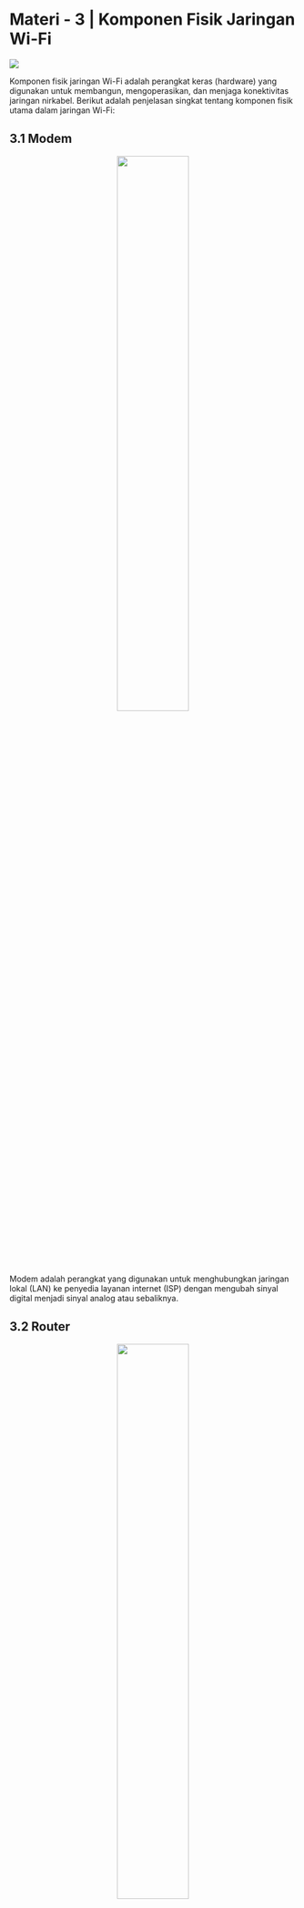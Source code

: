 # Materi - 3 | Komponen Fisik Jaringan Wi-Fi

![](https://github.com/fixploit03/Pentest-WiFi/blob/main/docs/Materi%20-%203%20%7C%20Komponen%20Fisik%20Jaringan%20Wi-Fi/img/materi%203.jpg)

Komponen fisik jaringan Wi-Fi adalah perangkat keras (hardware) yang digunakan untuk membangun, mengoperasikan, dan menjaga konektivitas jaringan nirkabel. Berikut adalah penjelasan singkat tentang komponen fisik utama dalam jaringan Wi-Fi:

## 3.1 Modem

<div align="center">
  <img src="https://github.com/fixploit03/Pentest-WiFi/blob/main/docs/Materi%20-%203%20%7C%20Komponen%20Fisik%20Jaringan%20Wi-Fi/img/modem.webp" width="50%" />
</div>

Modem adalah perangkat yang digunakan untuk menghubungkan jaringan lokal (LAN) ke penyedia layanan internet (ISP) dengan mengubah sinyal digital menjadi sinyal analog atau sebaliknya.

## 3.2 Router

<div align="center">
  <img src="https://github.com/fixploit03/Pentest-WiFi/blob/main/docs/Materi%20-%203%20%7C%20Komponen%20Fisik%20Jaringan%20Wi-Fi/img/router.jpg" width="50%" />
</div>

Router adalah perangkat yang digunakan untuk menghubungkan dua atau lebih jaringan komputer, seperti menghubungkan jaringan lokal (LAN) dengan internet (WAN). Router bekerja dengan cara meneruskan (routing) data atau paket informasi dari satu jaringan ke jaringan lain berdasarkan alamat IP tujuan.

## 3.3 Switch/Hub

<div align="center">
  <img src="https://github.com/fixploit03/Pentest-WiFi/blob/main/docs/Materi%20-%203%20%7C%20Komponen%20Fisik%20Jaringan%20Wi-Fi/img/switch.jpg" width="50%">
</div>

Switch atau Hub adalah perangkat yang digunakan untuk menghubungkan beberapa perangkat dalam jaringan kabel, seperti komputer, Access Point (AP), atau router.

## 3.4 Access Point (AP)

<div align="center">
  <img src="https://github.com/fixploit03/Pentest-WiFi/blob/main/docs/Materi%20-%203%20%7C%20Komponen%20Fisik%20Jaringan%20Wi-Fi/img/ap.jpg" width="50%" />
</div>

Access Point (AP) adalah perangkat yang memungkinkan perangkat nirkabel, seperti laptop, ponsel, atau tablet, untuk terhubung ke jaringan komputer, biasanya melalui Wi-Fi. Access Point berfungsi sebagai titik akses yang menghubungkan perangkat nirkabel ke jaringan kabel (seperti jaringan lokal/LAN) atau ke router untuk akses internet.

## 3.5 Repeater/Extender

<div align="center">
  <img src="https://github.com/fixploit03/Pentest-WiFi/blob/main/docs/Materi%20-%203%20%7C%20Komponen%20Fisik%20Jaringan%20Wi-Fi/img/repeater.jpeg" width="50%">
</div>

Repeater atau Extender adalah perangkat yang digunakan untuk memperluas jangkauan sinyal Wi-Fi dengan menerima dan memancarkan ulang sinyal dari Access Point (AP) atau router.

## 3.6 Antena

<div align="center">
  <img src="https://github.com/fixploit03/Pentest-WiFi/blob/main/docs/Materi%20-%203%20%7C%20Komponen%20Fisik%20Jaringan%20Wi-Fi/img/antena.jpg" width="50%">
</div>

Antena adalah perangkat yang digunakan untuk memancarkan dan menerima sinyal radio dalam jaringan Wi-Fi.

## 3.7 Network Interface Card (NIC)

<div align="center">
  <img src="https://github.com/fixploit03/Pentest-WiFi/blob/main/docs/Materi%20-%203%20%7C%20Komponen%20Fisik%20Jaringan%20Wi-Fi/img/nic.jpg" width="50%">
</div>

Network Interface Card (NIC) atau Wireless Adapter adalah perangkat keras yang memungkinkan komputer atau perangkat lain untuk terhubung ke jaringan, baik melalui kabel (Ethernet) maupun nirkabel (Wi-Fi). NIC berfungsi sebagai antarmuka antara perangkat dengan jaringan untuk mengirim dan menerima data.

## 3.8 Client/Station (STA)

<div align="center">
  <img src="https://github.com/fixploit03/Pentest-WiFi/blob/main/docs/Materi%20-%203%20%7C%20Komponen%20Fisik%20Jaringan%20Wi-Fi/img/client.jpeg" width="50%" />
</div>

Client atau Station adalah perangkat yang terhubung ke jaringan nirkabel melalui Access Point (AP) untuk mengakses layanan jaringan, seperti internet atau sumber daya lokal. STA biasanya adalah perangkat pengguna akhir seperti ponsel, laptop, tablet, atau perangkat IoT yang mendukung Wi-Fi.

## 3.9 Kabel Jaringan

<div align="center">
  <img src="https://github.com/fixploit03/Pentest-WiFi/blob/main/docs/Materi%20-%203%20%7C%20Komponen%20Fisik%20Jaringan%20Wi-Fi/img/kabel.jpeg" width="50%">
</div>

Kabel Jaringan adalah media transmisi fisik yang digunakan untuk menghubungkan perangkat jaringan seperti modem, router, switch, dan Access Point. Jenis kabel yang umum digunakan adalah kabel UTP (Unshielded Twisted Pair) kategori Cat5e, Cat6, atau Cat6a untuk koneksi Ethernet, serta kabel fiber optic untuk koneksi berkecepatan tinggi.
